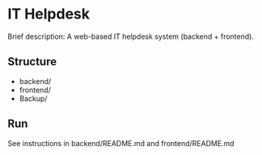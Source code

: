 # IT Helpdesk

Brief description: A web-based IT helpdesk system (backend + frontend).

## Structure
- backend/
- frontend/
- Backup/

## Run
See instructions in backend/README.md and frontend/README.md

